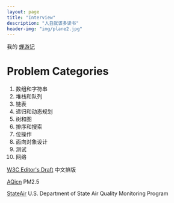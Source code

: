 ```yaml
---
layout: page
title: "Interview"
description: "人丑就该多读书"
header-img: "img/plane2.jpg"
---
```



我的 [蝉游记](http://chanyouji.com/users/448398)


# Problem Categories 
1. 数组和字符串
2. 堆栈和队列
3. 链表
4. 递归和动态规划
5. 树和图
6. 排序和搜索
7. 位操作
8. 面向对象设计
9. 测试
10. 网络


[W3C Editor's Draft](http://w3c.github.io/clreq/#glyphs_sizes_and_positions_in_character_faces_of_punctuation_marks) 中文排版  

[AQicn](http://aqicn.org/city/) PM2.5

[StateAir](http://stateair.net/) U.S. Department of State Air Quality Monitoring Program

